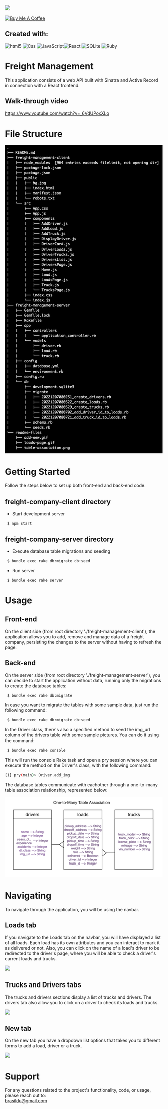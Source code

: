 ![](https://visitor-badge.glitch.me/badge?page_id=puneethreddyhc.onlineadv)

<a href="https://www.buymeacoffee.com/brasildu" target="_blank"><img src="https://cdn.buymeacoffee.com/buttons/v2/default-yellow.png" alt="Buy Me A Coffee" width="195" height="55"></a>

## Created with:  

<img alt="html5" src="https://img.shields.io/badge/HTML5-E34F26?style=for-the-badge&logo=html5&logoColor=white" /> <img alt="Css" src="https://img.shields.io/badge/CSS-239120?&style=for-the-badge&logo=css3&logoColor=white" /> <img alt="JavaScript" src="https://img.shields.io/badge/JavaScript-323330?style=for-the-badge&logo=javascript&logoColor=F7DF1E" /><img alt="React" src="https://img.shields.io/badge/React-20232A?style=for-the-badge&logo=react&logoColor=61DAFB" /> <img alt="SQLite" src="https://img.shields.io/badge/SQLite-07405E?style=for-the-badge&logo=sqlite&logoColor=white" /> <img alt="Ruby" src="https://img.shields.io/badge/Ruby-CC342D?style=for-the-badge&logo=ruby&logoColor=white" />

# Freight Management
This application consists of a web API built with Sinatra and Active Record in connection with a React frontend.

## Walk-through video
https://www.youtube.com/watch?v=_6VdUPoxXLo

# File Structure

<img alt='file-structure' src='./readme-files/file-structure.png' />  

# Getting Started
Follow the steps below to set up both front-end and back-end code.

## freight-company-client directory

- Start development server  
 ```bash
  $ npm start
  ```

## freight-company-server directory

- Execute database table migrations and seeding

 ```bash
  $ bundle exec rake db:migrate db:seed
  ```

- Run server
 ```bash
  $ bundle exec rake server
  ```

# Usage

## Front-end
On the client side (from root directory './freight-management-client'), the application allows you to add, remove and manage data of a freight company, persisting the changes to the server without having to refresh the page.


## Back-end
On the server side (from root directory './freight-management-server'), you can decide to start the application without data, running only the migrations to create the database tables:

 ```bash
  $ bundle exec rake db:migrate
  ```

In case you want to migrate the tables with some sample data, just run the following command:

 ```bash
  $ bundle exec rake db:migrate db:seed
  ```

In the Driver class, there's also a specified method to seed the img_url column of the drivers table with some sample pictures. You can do it using the command:

 ```bash
  $ bundle exec rake console
  ```

This will run the console Rake task and open a pry session where you can execute the method on the Driver's class, with the following command:

 ```bash
[1] pry(main)> Driver.add_img 
  ```

The database tables communicate with eachother through a one-to-many table association relationship, represented below:

<img alt="table-association" src='./readme-files/table-association.png' />  

# Navigating
To navigate through the application, you will be using the navbar.

## Loads tab
If you navigate to the Loads tab on the navbar, you will have displayed a list of all loads. Each load has its own attributes and you can interact to mark it as delivered or not.
Also, you can click on the name of a load's driver to be redirected to the driver's page, where you will be able to check a driver's current loads and trucks.

![](./readme-files/loads-page.gif)

## Trucks and Drivers tabs
The trucks and drivers sections display a list of trucks and drivers. The drivers tab also allow you to click on a driver to check its loads and trucks.

![](./readme-files/trucks-drivers.gif)

## New tab
On the new tab you have a dropdown list options that takes you to different forms to add a load, driver or a truck.

![](./readme-files/add-new.gif)

# Support
For any questions related to the project's functionality, code, or usage, please reach out to:  
brasildu@gmail.com
